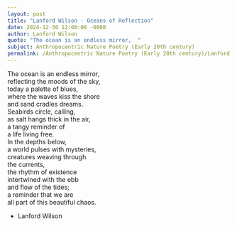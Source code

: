 ```yaml
---
layout: post
title: "Lanford Wilson - Oceans of Reflection"
date: 2024-12-30 12:00:00 -0000
author: Lanford Wilson
quote: "The ocean is an endless mirror,  "
subject: Anthropocentric Nature Poetry (Early 20th century)
permalink: /Anthropocentric Nature Poetry (Early 20th century)/Lanford Wilson/Lanford Wilson - Oceans of Reflection
---
```


The ocean is an endless mirror,  
reflecting the moods of the sky,  
today a palette of blues,  
where the waves kiss the shore  
and sand cradles dreams.  
Seabirds circle, calling,  
as salt hangs thick in the air,  
a tangy reminder of  
a life living free.  
In the depths below,  
a world pulses with mysteries,  
creatures weaving through  
the currents,  
the rhythm of existence  
intertwined with the ebb  
and flow of the tides;  
a reminder that we are  
all part of this beautiful chaos.

- Lanford Wilson
